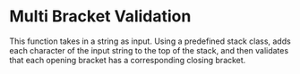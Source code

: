 
# Multi Bracket Validation

This function takes in a string as input. Using a predefined stack class, adds each character of the input string to the top of the stack, and then validates that each opening bracket has a corresponding closing bracket. 
